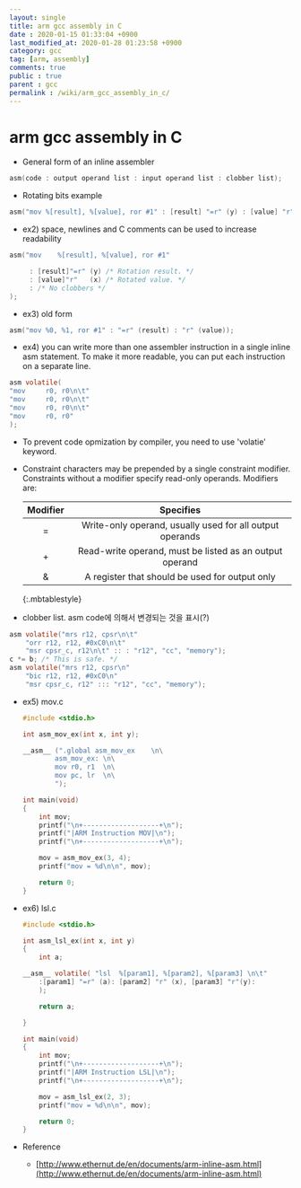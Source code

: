 ```yaml
---
layout: single
title: arm gcc assembly in C
date : 2020-01-15 01:33:04 +0900
last_modified_at: 2020-01-28 01:23:58 +0900
category: gcc
tag: [arm, assembly]
comments: true
public : true
parent : gcc
permalink : /wiki/arm_gcc_assembly_in_c/
--- 
```



# arm gcc assembly in C
  * General form of an inline assembler
   ```c
asm(code : output operand list : input operand list : clobber list);
   ```
  * Rotating bits example
   ```c
asm("mov %[result], %[value], ror #1" : [result] "=r" (y) : [value] "r" (x));
   ```
  * ex2) space, newlines and C comments can be used to increase readability
   ```c
asm("mov    %[result], %[value], ror #1"

        : [result]"=r" (y) /* Rotation result. */
        : [value]"r"   (x) /* Rotated value. */
        : /* No clobbers */
);
   ```
  * ex3) old form
   ```c 
asm("mov %0, %1, ror #1" : "=r" (result) : "r" (value));
   ```
  * ex4) you can write more than one assembler instruction in a single inline asm statement. To make it more readable, you can put each instruction on a separate line.
   ```c
asm volatile(
"mov     r0, r0\n\t"
"mov     r0, r0\n\t"
"mov     r0, r0\n\t"
"mov     r0, r0"
);
   ```
  * To prevent code opmization by compiler, you need to use 'volatie' keyword.
  * Constraint characters may be prepended by a single constraint modifier. Constraints without a modifier specify read-only operands. Modifiers are: 

    | Modifier  | Specifies  |
    |:---------:|:-----------:|
    | = 	| Write-only operand, usually used for all output operands |
    | + 	| Read-write operand, must be listed as an output operand  |
    | & 	| A register that should be used for output only           |
    {:.mbtablestyle}



  * clobber list. asm code에 의해서 변경되는 것을 표시(?)
   ```c
   asm volatile("mrs r12, cpsr\n\t"
       "orr r12, r12, #0xC0\n\t"
       "msr cpsr_c, r12\n\t" :: : "r12", "cc", "memory");
   c *= b; /* This is safe. */
   asm volatile("mrs r12, cpsr\n"
       "bic r12, r12, #0xC0\n"
       "msr cpsr_c, r12" ::: "r12", "cc", "memory");
   ```
  * ex5) mov.c


    ```c
    #include <stdio.h>
    
    int asm_mov_ex(int x, int y);
    
    __asm__ (".global asm_mov_ex	\n\
    		asm_mov_ex:	\n\
    		mov r0, r1	\n\
    		mov pc, lr	\n\
    		");
    
    int main(void)
    {
    	int mov;
    	printf("\n+-------------------+\n");
    	printf("|ARM Instruction MOV|\n");
    	printf("\n+-------------------+\n");
    
    	mov = asm_mov_ex(3, 4);
    	printf("mov = %d\n\n", mov);
    
    	return 0;
    }
    ```


  * ex6) lsl.c

    ```c
    #include <stdio.h>
    
    int asm_lsl_ex(int x, int y)
    {
    	int a;
    
    __asm__ volatile( "lsl	%[param1], %[param2], %[param3]	\n\t"
    	:[param1] "=r" (a): [param2] "r" (x), [param3] "r"(y):
    	);
    
    	return a;
    
    } 
    
    int main(void)
    {
    	int mov;
    	printf("\n+-------------------+\n");
    	printf("|ARM Instruction LSL|\n");
    	printf("\n+-------------------+\n");
    
    	mov = asm_lsl_ex(2, 3);
    	printf("mov = %d\n\n", mov);
    
    	return 0;
    }
    ```

  * Reference
      * [http://www.ethernut.de/en/documents/arm-inline-asm.html](http://www.ethernut.de/en/documents/arm-inline-asm.html)

